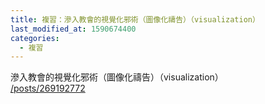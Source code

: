 ```yaml
---
title: 複習：滲入教會的視覺化邪術（圖像化禱告）（visualization）
last_modified_at: 1590674400
categories:
  - 複習
---
```


<p>滲入教會的視覺化邪術（圖像化禱告）（visualization）<br>
<a href="/posts/269192772" target="_blank">/posts/269192772</a></p>

<p>&nbsp;</p>

